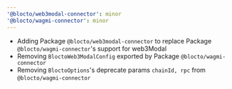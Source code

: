 ```yaml
---
'@blocto/web3modal-connector': minor
'@blocto/wagmi-connector': minor
---
```


- Adding Package `@blocto/web3modal-connector` to replace Package `@blocto/wagmi-connector`'s support for web3Modal
- Removing `BloctoWeb3ModalConfig` exported by Package `@blocto/wagmi-connector`
- Removing `BloctoOptions`'s deprecate params `chainId, rpc` from `@blocto/wagmi-connector`